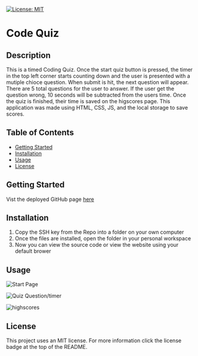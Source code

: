 [![License: MIT](https://img.shields.io/badge/License-MIT-yellow.svg)](https://opensource.org/licenses/MIT)
# Code Quiz
## Description 
This is a timed Coding Quiz. Once the start quiz button is pressed, the timer in the top left corner starts counting down and the user is presented with a mutiple chioce question. When submit is hit, the next question will appear. There are 5 total questions for the user to answer. If the user get the question wrong, 10 seconds will be subtracted from the users time. Once the quiz is finished, their time is saved on the higscores page. This application was made using HTML, CSS, JS, and the local storage to save scores. 
## Table of Contents
- [Getting Started](#getting-started)
- [Installation](#installation)
- [Usage](#usage)
- [License](#license)

## Getting Started
Vist the deployed GitHub page [here](https://dominique216.github.io/Code-Quiz/)
## Installation
1. Copy the SSH key from the Repo into a folder on your own computer
2. Once the files are installed, open the folder in your personal workspace
3. Now you can view the source code or view the website using your default brower
## Usage

![Start Page]()

![Quiz Question/timer]()

![highscores]()

## License
This project uses an MIT license. For more information click the license badge at the top of the README.
